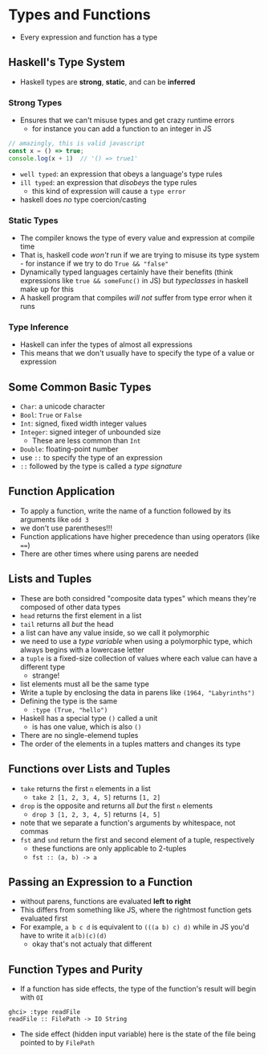 # Types and Functions
* Every expression and function has a type

## Haskell's Type System
* Haskell types are __strong__, __static__, and can be __inferred__

### Strong Types
* Ensures that we can't misuse types and get crazy runtime errors
  * for instance you can add a function to an integer in JS

```javascript
// amazingly, this is valid javascript
const x = () => true;
console.log(x + 1)  // '() => true1'
```

* `well typed`: an expression that obeys a language's type rules
* `ill typed`: an expression that _disobeys_ the type rules
  * this kind of expression will cause a `type error`
* haskell does _no_ type coercion/casting

### Static Types
* The compiler knows the type of every value and expression at compile time
* That is, haskell code _won't_ run if we are trying to misuse its type system - for instance if we try to do `True && "false"`
* Dynamically typed languages certainly have their benefits (think expressions like `true && someFunc()` in JS) but _typeclasses_ in haskell make up for this
* A haskell program that compiles _will not_ suffer from type error when it runs

### Type Inference
* Haskell can infer the types of almost all expressions
* This means that we don't usually have to specify the type of a value or expression

## Some Common Basic Types
* `Char`: a unicode character
* `Bool`: `True` or `False`
* `Int`: signed, fixed width integer values
* `Integer`: signed integer of unbounded size
  * These are less common than `Int`
* `Double`: floating-point number
* use `::` to specify the type of an expression
* `::` followed by the type is called a _type signature_

## Function Application
* To apply a function, write the name of a function followed by its arguments like `odd 3`
* we don't use parentheses!!!
* Function applications have higher precedence than using operators (like `==`)
* There are other times where using parens are needed

## Lists and Tuples
* These are both considred "composite data types" which means they're composed of other data types
* `head` returns the first element in a list
* `tail` returns all _but_ the head
* a list can have any value inside, so we call it polymorphic
* we need to use a _type variable_ when using a polymorphic type, which always begins with a lowercase letter
* a `tuple` is a fixed-size collection of values where each value can have a different type
  * strange!
* list elements must all be the same type
* Write a tuple by enclosing the data in parens like `(1964, "Labyrinths")`
* Defining the type is the same
  * `:type (True, "hello")`
* Haskell has a special type `()` called a unit
  * is has one value, which is also `()`
* There are no single-elemend tuples
* The order of the elements in a tuples matters and changes its type

## Functions over Lists and Tuples
* `take` returns the first `n` elements in a list
  * `take 2 [1, 2, 3, 4, 5]` returns `[1, 2]`
* `drop` is the opposite and returns all _but_ the first `n` elements
  * `drop 3 [1, 2, 3, 4, 5]` returns `[4, 5]`
* note that we separate a function's arguments by whitespace, not commas
* `fst` and `snd` return the first and second element of a tuple, respectively
  * these functions are only applicable to 2-tuples
  * `fst :: (a, b) -> a`

## Passing an Expression to a Function
* without parens, functions are evaluated __left to right__
* This differs from something like JS, where the rightmost function gets evaluated first
* For example, `a b c d` is equivalent to `(((a b) c) d)` while in JS you'd have to write it `a(b)(c)(d)`
  * okay that's not actualy that different

## Function Types and Purity
* If a function has side effects, the type of the function's result will begin with `OI`

```shell
ghci> :type readFile
readFile :: FilePath -> IO String
```

* The side effect (hidden input variable) here is the state of the file being pointed to by `FilePath`

